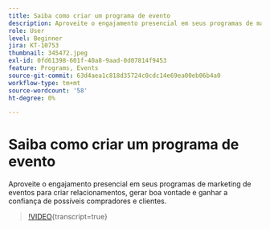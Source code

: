 ```yaml
---
title: Saiba como criar um programa de evento
description: Aproveite o engajamento presencial em seus programas de marketing de eventos para criar relacionamentos, gerar boa vontade e ganhar a confiança de possíveis compradores e clientes.
role: User
level: Beginner
jira: KT-10753
thumbnail: 345472.jpeg
exl-id: 0fd61398-601f-40a8-9aad-0d07814f9453
feature: Programs, Events
source-git-commit: 63d4aea1c818d35724c0cdc14e69ea00eb06b4a0
workflow-type: tm+mt
source-wordcount: '58'
ht-degree: 0%

---
```


# Saiba como criar um programa de evento

Aproveite o engajamento presencial em seus programas de marketing de eventos para criar relacionamentos, gerar boa vontade e ganhar a confiança de possíveis compradores e clientes.

>[!VIDEO](https://video.tv.adobe.com/v/3413538/?quality=12&learn=on&captions=por_br){transcript=true}
